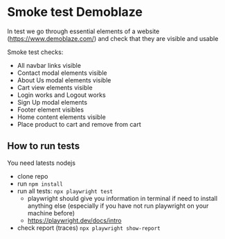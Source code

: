 # Smoke test Demoblaze

In test we go through essential elements of a website (https://www.demoblaze.com/) and check that they are visible and usable

Smoke test checks:

- All navbar links visible
- Contact modal elements visible
- About Us modal elements visible
- Cart view elements visible
- Login works and Logout works
- Sign Up modal elements
- Footer element visibles
- Home content elements visible
- Place product to cart and remove from cart

## How to run tests

You need latests nodejs

- clone repo
- run `npm install`
- run all tests: `npx playwright test`
  - playwright should give you information in terminal if need to install anything else (especially if you have not run playwright on your machine before)
  - https://playwright.dev/docs/intro
- check report (traces) `npx playwright show-report`
